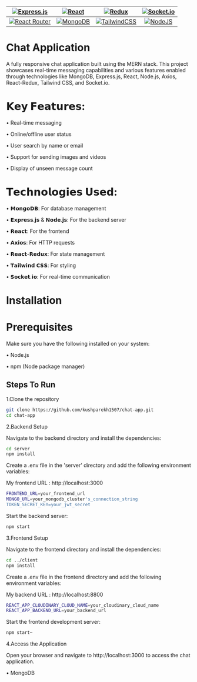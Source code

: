 


| [![Express.js](https://img.shields.io/badge/express.js-%23404d59.svg?style=for-the-badge&logo=express&logoColor=%2361DAFB)](https://expressjs.com/)  | [![React](https://img.shields.io/badge/react-%2320232a.svg?style=for-the-badge&logo=react&logoColor=%2361DAFB)](https://react.dev/) | [![Redux](https://img.shields.io/badge/redux-%23593d88.svg?style=for-the-badge&logo=redux&logoColor=white)](https://react-redux.js.org/) |[![Socket.io](https://img.shields.io/badge/Socket.io-black?style=for-the-badge&logo=socket.io&badgeColor=010101)](https://socket.io/) 
| :---: | :----: | :------: | :------: |
| [![React Router](https://img.shields.io/badge/React_Router-CA4245?style=for-the-badge&logo=react-router&logoColor=white)](https://reactrouter.com/en/main)  | [![MongoDB](https://img.shields.io/badge/MongoDB-%234ea94b.svg?style=for-the-badge&logo=mongodb&logoColor=white)](https://www.mongodb.com/) | [![TailwindCSS](https://img.shields.io/badge/tailwindcss-%2338B2AC.svg?style=for-the-badge&logo=tailwind-css&logoColor=white)](https://tailwindcss.com/) | [![NodeJS](https://img.shields.io/badge/node.js-6DA55F?style=for-the-badge&logo=node.js&logoColor=white)](https://nodejs.org)

# Chat Application
A fully responsive chat application built using the MERN stack. This project showcases real-time messaging capabilities and various features enabled through technologies like MongoDB, Express.js, React, Node.js, Axios, React-Redux, Tailwind CSS, and Socket.io.

# 𝗞𝗲𝘆 𝗙𝗲𝗮𝘁𝘂𝗿𝗲𝘀:

• Real-time messaging

• Online/offline user status

• User search by name or email

• Support for sending images and videos

• Display of unseen message count

# 𝗧𝗲𝗰𝗵𝗻𝗼𝗹𝗼𝗴𝗶𝗲𝘀 𝗨𝘀𝗲𝗱:



• 𝗠𝗼𝗻𝗴𝗼𝗗𝗕: For database management

• 𝗘𝘅𝗽𝗿𝗲𝘀𝘀.𝗷𝘀 & 𝗡𝗼𝗱𝗲.𝗷𝘀: For the backend server

• 𝗥𝗲𝗮𝗰𝘁: For the frontend

• 𝗔𝘅𝗶𝗼𝘀: For HTTP requests

• 𝗥𝗲𝗮𝗰𝘁-𝗥𝗲𝗱𝘂𝘅: For state management

• 𝗧𝗮𝗶𝗹𝘄𝗶𝗻𝗱 𝗖𝗦𝗦: For styling

• 𝗦𝗼𝗰𝗸𝗲𝘁.𝗶𝗼: For real-time communication


# Installation
# Prerequisites
Make sure you have the following installed on your system:

• Node.js

• npm (Node package manager)

## Steps To Run

1.Clone the repository

```bash
git clone https://github.com/kushparekh1507/chat-app.git
cd chat-app
```

2.Backend Setup

Navigate to the backend directory and install the dependencies:

```bash
cd server
npm install
```

Create a .env file in the 'server' directory and add the following environment variables:

My frontend URL : http://localhost:3000

```bash
FRONTEND_URL=your_frontend_url
MONGO_URL=your_mongodb_cluster's_connection_string
TOKEN_SECRET_KEY=your_jwt_secret
```

Start the backend server:

```bash
npm start
```

3.Frontend Setup

Navigate to the frontend directory and install the dependencies:

```bash
cd ../client
npm install
```

Create a .env file in the frontend directory and add the following environment variables:

My backend URL : http://localhost:8800

```bash
REACT_APP_CLOUDINARY_CLOUD_NAME=your_cloudinary_cloud_name
REACT_APP_BACKEND_URL=your_backend_url
```

Start the frontend development server:

```bash
npm start~
```

4.Access the Application

Open your browser and navigate to http://localhost:3000 to access the chat application.


• MongoDB



